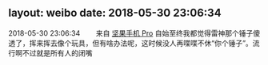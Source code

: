 layout: weibo
date: 2018-05-30 23:06:34
---
2018-05-30 23:06:34  &nbsp;&nbsp;&nbsp;&nbsp;&nbsp;&nbsp; 来自 <a href="http://app.weibo.com/t/feed/Z4AgP" rel="nofollow">坚果手机 Pro</a>
自始至终我都觉得雷神那个锤子傻透了，挥来挥去像个玩具，但有啥办法呢，这时候没人再喋喋不休“你个锤子”。流行啊不过就是所有人的闭嘴 ​​​
